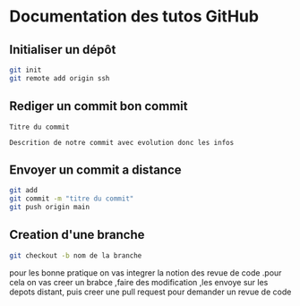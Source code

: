 # Documentation des tutos GitHub

## Initialiser un dépôt

```bash
git init
git remote add origin ssh
```


## Rediger un commit bon commit

```
Titre du commit

Descrition de notre commit avec evolution donc les infos

```


## Envoyer un commit a distance

```bash
git add
git commit -m "titre du commit"
git push origin main
```

## Creation d'une branche

```bash
git checkout -b nom de la branche
```

pour les bonne pratique on vas integrer la notion des revue de code .pour cela on vas creer un brabce ,faire des modification ,les envoye sur les depots distant, puis creer une pull request pour demander un revue de code
